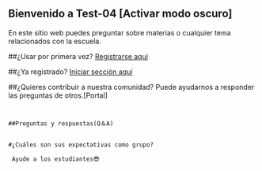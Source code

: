 ## Bienvenido a Test-04            [Activar modo oscuro]

En este sitio web puedes preguntar sobre materias o cualquier tema relacionados con la escuela.

##¿Usar por primera vez?  [Registrarse aquí](https://github.com/Oscar-04/Clover-04/issues/new/choose)

##¿Ya registrado? [Iniciar sección aquí](https://github.com/Oscar-04/Clover-04/issues/new/choose)

##¿Quieres contribuir a nuestra comunidad?
Puede ayudarnos a responder las preguntas de otros.[Portal]

```markdown


##Preguntas y respuestas(Q＆A)


#¿Cuáles son sus expectativas como grupo?
 
 Ayude a los estudiantes😎
